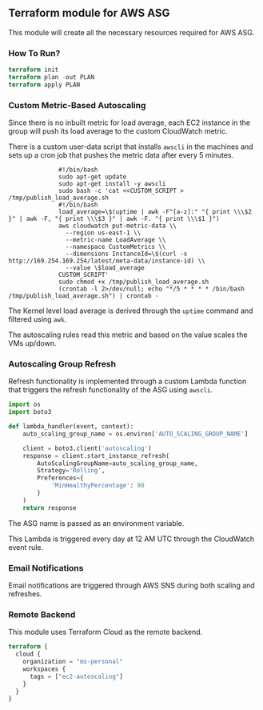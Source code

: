 ## Terraform module for AWS ASG

This module will create all the necessary resources required for AWS ASG.

### How To Run?

```terraform
terraform init
terraform plan -out PLAN
terraform apply PLAN
```

### Custom Metric-Based Autoscaling

Since there is no inbuilt metric for load average, each EC2 instance in the group will push its load average to the custom CloudWatch metric.

There is a custom user-data script that installs `awscli` in the machines and sets up a cron job that pushes the metric data after every 5 minutes.

```shell
              #!/bin/bash
              sudo apt-get update
              sudo apt-get install -y awscli
              sudo bash -c 'cat <<CUSTOM_SCRIPT > /tmp/publish_load_average.sh
              #!/bin/bash
              load_average=\$(uptime | awk -F"[a-z]:" "{ print \\\$2 }" | awk -F, "{ print \\\$3 }" | awk -F. "{ print \\\$1 }")
              aws cloudwatch put-metric-data \\
                --region us-east-1 \\
                --metric-name LoadAverage \\
                --namespace CustomMetrics \\
                --dimensions InstanceId=\$(curl -s http://169.254.169.254/latest/meta-data/instance-id) \\
                --value \$load_average
              CUSTOM_SCRIPT'
              sudo chmod +x /tmp/publish_load_average.sh
              (crontab -l 2>/dev/null; echo "*/5 * * * * /bin/bash /tmp/publish_load_average.sh") | crontab -
```

The Kernel level load average is derived through the `uptime` command and filtered using `awk`.

The autoscaling rules read this metric and based on the value scales the VMs up/down.

### Autoscaling Group Refresh

Refresh functionality is implemented through a custom Lambda function that triggers the refresh functionality of the ASG using `awscli`.

```python
import os
import boto3

def lambda_handler(event, context):
    auto_scaling_group_name = os.environ['AUTO_SCALING_GROUP_NAME']

    client = boto3.client('autoscaling')
    response = client.start_instance_refresh(
        AutoScalingGroupName=auto_scaling_group_name,
        Strategy='Rolling',
        Preferences={
            'MinHealthyPercentage': 90
        }
    )
    return response

```

The ASG name is passed as an environment variable.

This Lambda is triggered every day at 12 AM UTC through the CloudWatch event rule.

### Email Notifications

Email notifications are triggered through AWS SNS during both scaling and refreshes.

### Remote Backend

This module uses Terraform Cloud as the remote backend.

```terraform
terraform {
  cloud {
    organization = "ms-personal"
    workspaces {
      tags = ["ec2-autoscaling"]
    }
  }
}

```